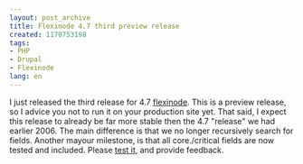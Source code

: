 ```yaml
---
layout: post_archive
title: Flexinode 4.7 third preview release
created: 1170753198
tags:
- PHP
- Drupal
- Flexinode
lang: en
---
```

I just released the third release for 4.7 [flexinode](http://drupal.org/project/flexinode). This is a preview release, so I advice you not to run it on your production site yet. That said, I expect this release to already be far more stable then the 4.7 "release" we had earlier 2006. The main difference is that we no longer recursively search for fields. Another mayour milestone, is that all core./critical fields are now tested and included. Please [test it](http://drupal.org/node/116391), and provide feedback.
